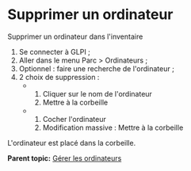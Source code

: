 Supprimer un ordinateur
=======================

Supprimer un ordinateur dans l'inventaire

1.  Se connecter à GLPI ;
2.  Aller dans le menu Parc \> Ordinateurs ;
3.  Optionnel : faire une recherche de l'ordinateur ;
4.  2 choix de suppression :
    -   1.  Cliquer sur le nom de l'ordinateur
        2.  Mettre à la corbeille

    -   1.  Cocher l'ordinateur
        2.  Modification massive : Mettre à la corbeille

L'ordinateur est placé dans la corbeille.

**Parent topic:** [Gérer les
ordinateurs](../glpi/inventory_computer.html "Les ordinateurs se gèrent depuis le menu Parc > Ordinateurs")
